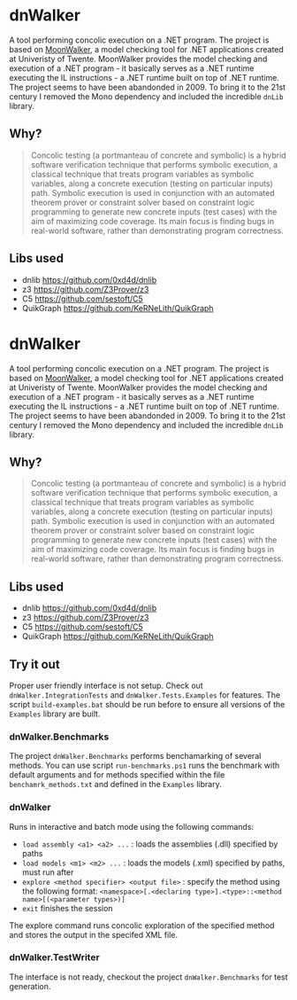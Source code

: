 ﻿# dnWalker
A tool performing concolic execution on a .NET program. The project is based on [MoonWalker](https://fmt.ewi.utwente.nl/tools/moonwalker/), a model checking tool for .NET applications created at Univeristy of Twente. MoonWalker provides the model checking and execution of a .NET program - it basically serves as a .NET runtime executing the IL instructions - a .NET runtime built on top of .NET runtime. The project seems to have been abandonded in 2009. To bring it to the 21st century I removed the Mono dependency and included the incredible `dnLib` library.

## Why?
> Concolic testing (a portmanteau of concrete and symbolic) is a hybrid software verification technique that performs symbolic execution, a classical technique that treats program variables as symbolic variables, along a concrete execution (testing on particular inputs) path. Symbolic execution is used in conjunction with an automated theorem prover or constraint solver based on constraint logic programming to generate new concrete inputs (test cases) with the aim of maximizing code coverage. Its main focus is finding bugs in real-world software, rather than demonstrating program correctness.

## Libs used
* dnlib https://github.com/0xd4d/dnlib
* z3 https://github.com/Z3Prover/z3
* C5 https://github.com/sestoft/C5
* QuikGraph https://github.com/KeRNeLith/QuikGraph

# dnWalker
A tool performing concolic execution on a .NET program. The project is based on [MoonWalker](https://fmt.ewi.utwente.nl/tools/moonwalker/), a model checking tool for .NET applications created at Univeristy of Twente. MoonWalker provides the model checking and execution of a .NET program - it basically serves as a .NET runtime executing the IL instructions - a .NET runtime built on top of .NET runtime. The project seems to have been abandonded in 2009. To bring it to the 21st century I removed the Mono dependency and included the incredible `dnLib` library.

## Why?
> Concolic testing (a portmanteau of concrete and symbolic) is a hybrid software verification technique that performs symbolic execution, a classical technique that treats program variables as symbolic variables, along a concrete execution (testing on particular inputs) path. Symbolic execution is used in conjunction with an automated theorem prover or constraint solver based on constraint logic programming to generate new concrete inputs (test cases) with the aim of maximizing code coverage. Its main focus is finding bugs in real-world software, rather than demonstrating program correctness.

## Libs used
* dnlib https://github.com/0xd4d/dnlib
* z3 https://github.com/Z3Prover/z3
* C5 https://github.com/sestoft/C5
* QuikGraph https://github.com/KeRNeLith/QuikGraph

## Try it out
Proper user friendly interface is not setup. Check out `dnWalker.IntegrationTests` and `dnWalker.Tests.Examples` for features. The script `build-examples.bat` should be run before to ensure all versions of the `Examples` library are built. 

### dnWalker.Benchmarks
The project `dnWalker.Benchmarks` performs benchamarking of several methods. You can use script `run-benchmarks.ps1` runs the benchmark with default arguments and for methods specified within the file `benchamrk_methods.txt` and defined in the `Examples` library.

### dnWalker
Runs in interactive and batch mode using the following commands:
* `load assembly <a1> <a2> ...` : loads the assemblies (.dll) specified by paths
* `load models <m1> <m2> ...` : loads the models (.xml) specified by paths, must run after
* `explore <method specifier> <output file>` : specify the method using the following format: `<namespace>[.<declaring type>].<type>::<method name>[(<parameter types>)]`
* `exit` finishes the session

The explore command runs concolic exploration of the specified method and stores the output in the specifed XML file.

### dnWalker.TestWriter
The interface is not ready, checkout the project `dnWalker.Benchmarks` for test generation.
